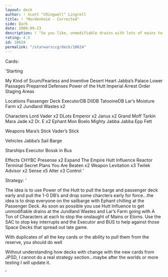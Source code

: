 ```yaml
---
layout: deck
author: ! Scott "CRingwell" Lingrell
title: ! "Mordenheim - Corrected"
side: Dark
date: 2000-09-23
description: ! "So you like, unmodifiable drains with lots of mains to back it up. Welcome to My Kind of Scum..."
rating: 4.5
id: 10624
permalink: "/starwarsccg/deck/10624"
---
```

Cards: 

'Starting

My Kind of Scum/Fearless and Inventive
Desert Heart
Jabba’s Palace Lower Passages
Preparred Defenses
Power of the Hutt
Imperial Arrest Order
Staging Areas

Locations
Passenger Deck
ExecutorDB
DIIDB
TatooineDB
Lar&#8217;s Moisture Farm x2
Jundland Wastes x2

Characters
Lord Vader x2
DLots
Emperor x2
Janus x2
Grand Moff Tarkin
Mara Jade x2
Dr. E x2
Ephant Mon
Boelo
Mighty Jabba
Jabba
Epp Fett

Weapons
Mara&#8217;s Stick
Vader&#8217;s Stick

Vehicles
Jabba&#8217;s Sail Barge

Starships
Executor
Bossk in Bus

Effects
CHYBC
Presense x2
Expand The Empire
Hutt Influence
Reactor Terminal
Secret Plans
You Are Beaten x2
Weapon Levitation x3
Twilek Advisor x2
Sense x5
Alter x3
Control
'

Strategy: '

The idea is to use Power of the Hutt to pull the barge and passenger deck early and pull the 1-0 DB&#8217;s and drop some charcters early for force...the idea is to drop everyone on the sailbarge with Ephant chilling at the Passenger Deck. As soon as possible you use Hutt Influence to get unmodifiable drains at the Jundland Wastes and Lar&#8217;s Farm going with A Ton of Characters at each to stop the onslaught of Mains or Eloms. Use the SAC to stop key interrupts and the Executor and BUS to help against those Space Decks that spread out late game.

With duplicates of all the key cards or the ability to pull them from the reserve, you should do well

Without understanding how decks with change with the new cards from JPSD, I cannot do a real strategy section...maybe after the worlds or more testing I will update it.

'
